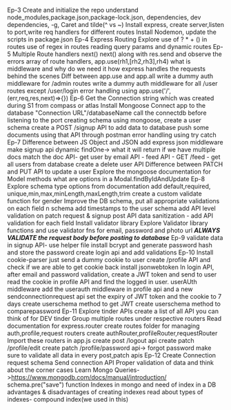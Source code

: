 Ep-3
  Create and initialize the repo
  understand node_modules,package.json,package-lock.json, dependencies, dev dependencies, -g, Caret and tilde(^ vs ~)
  Install express, create server,listen to port,write req handlers for different routes
  Install Nodemon, update the scripts in package.json
Ep-4
  Express Routing
  Explore use of ? * + () in routes
  use of regex in routes
  reading query params and dynamic routes 
Ep-5
  Multiple Route handlers
  next()
  next() along with res.send and observe the errors 
  array of route handlers, app.use(rh1,[rh2,rh3],rh4)
  what is middleware and why do we need it
  how express handles the requests behind the scenes
  Diff between app.use and app.all
  write a dummy auth middleware for /admin routes
  write a dummy auth middleware for all /user routes except /user/login
  error handling using app.use('/',(err,req,res,next)=>{})
Ep-6
  Get the Connection string which was created during S1 from compass or atlas
  Install Mongoose 
  Connect app to the database "Connection URL"/databaseName
  call the connectdb before listening to the port
  creating schema using mongoose, create a user schema 
  create a POST /signup API to add data to database
  push some documents using that API through postman
  error handling using try catch
Ep-7
  Difference between JS Object and JSON
  add express json middleware
  make signup api dynamic
  findOne-> what it will return if we have multiple docs match the doc
  API- get user by email
  API - feed API - GET /feed - get all users from database
  create a delete user API
  Difference between PATCH and PUT
  API to update a user
  Explore the mongoose documentation for Model methods
  what are options in a Modal.findByIdAndUpdate
Ep-8
  Explore schema type options from documentation
  add default,required, unique,min,max,minLength,maxLength,trim
  create a custom validate function for gender
  Improve the DB schema, put all appropriate validations on each field n schema
  add timestamps to the user schema
  add API level validation on patch request & signup post API
  data sanitization - add API validation for each field
  Install validator library
  Explore Validator library functions and use validator fns for email, password and photo url 
  ***ALWAYS VALIDATE the request body before posting to database***
Ep-9
  validate data in signup API- use helper file
  install bcrypt and generate password hash and store the password
  create login api and add validations
Ep-10
  Install cookie-parser
  just send a dummy cookie to user
  create /profile API and check if we are able to get cookie back
  install jsonwebtoken
  In login API, after email and password validation, create a JWT token and send to user
  read the cookie in profile API and find the logged in user.
  userAUth middleware
  add the userauth middleware in profile api and a new sendconnectionrequest api
  set the expiry of JWT token and the cookie to 7 days
  create userschema method to get JWT
  create userschema method to comparepassword
Ep-11
  Explore tinder APIs
  create a list of all API you can think of for DEV tinder
  Group multiple routes under respective routers
  Read documentation for express.router
  create routes folder for managing auth,profile,request routers
  create authRouter,profileRouter,requestRouter
  Import these routers in app.js
  create post /logout api
  create patch /profile/edit
  create patch /profile/password api-> forgot password
  make sure to validate all data in every post,patch apis
Ep-12
  Create Connection request schema
  Send connection API
  Proper validation of data and think about the corner cases
  Learn Mongo Queries->https://www.mongodb.com/docs/manual/introduction/
  schema.pre("save") function
  Indexes in mongo and need of index in a DB
  advantages & disadvantages of creating indexes
  read about types of indexes- compound index(we used in this)